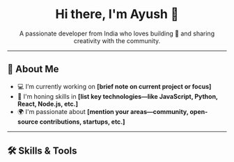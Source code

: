 <!-- Add this as the much-condensed header -->
<h1 align="center">Hi there, I'm Ayush 👋</h1>
<p align="center">A passionate developer from India who loves building 🚀 and sharing creativity with the community.</p>

---

## 🔧 About Me
- 💻 I’m currently working on **[brief note on current project or focus]**
- 🌱 I'm honing skills in **[list key technologies—like JavaScript, Python, React, Node.js, etc.]**
- 🌍 I'm passionate about **[mention your areas—community, open-source contributions, startups, etc.]**

---

## 🛠️ Skills & Tools
